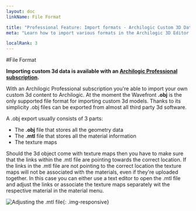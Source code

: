 ```yaml
---
layout: doc
linkName: File Format

title: "Professional Feature: Import formats - Archilogic Custom 3D Data"
meta: "Learn how to import various formats in the Archilogic 3D Editor when you have use Pro features."

localRank: 3
---
```


#File Format

**Importing custom 3d data is available with an [Archilogic Professional subscription]({{site.path}}/en/platform/settings/subscription.html).**

With an Archilogic Professional subscription you're able to import your own custom 3d content to Archilogic.
At the moment the Wavefront **.obj** is the only supported file format for importing custom 3d models.
Thanks to its simplicity .obj files can be exported from almost all third party 3d software.

A .obj export usually consists of 3 parts:

* The **.obj** file that stores all the geometry data
* The **.mtl** file that stores all the material information
* The texture maps

Should the 3d object come with texture maps then you have to make sure that the links within the .mtl file are pointing towards the correct location.
If the links in the .mtl file are not pointing to the correct location the texture maps will not be associated with the materials, even if they're uploaded together.
In this case you can either use a text editor to open the .mtl file and adjust the links or associate the texture maps separately wit the respective material in the material menu.

![Adjusting the .mtl file]({{site.path}}/assets/images/3D-Import-MTL.jpg){: .img-responsive}
